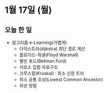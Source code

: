 # 1월 17일 (월)

## 오늘 한 일

* 알고리즘 e-Learning(가볍게)
  * 다익스트라(dijkstra) 최단 경로 계산
  * 플로이드-워셜(Floyd Warshall)
  * 벨만 포드(Bellman Ford)
  * 서로소 집합 자료구조
  * 크루스칼(Kruskal) : 최소 신장 트리
  * 최소 공통 조상(Lowest Common Ancestor)
  * 위상 정렬
